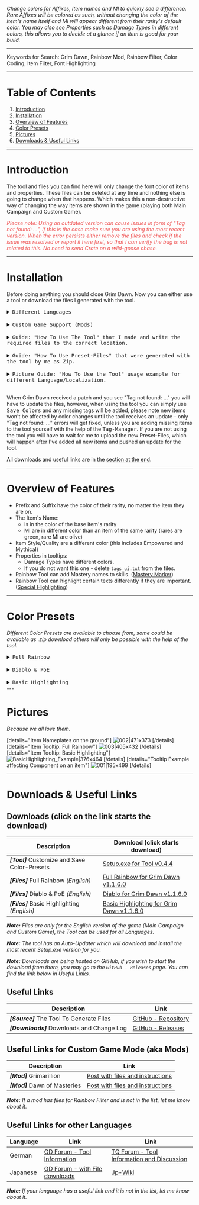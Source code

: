 *Change colors for Affixes, Item names and MI to quickly see a difference. Rare Affixes will be colored as such, without changing the color of the Item's name itself and MI will appear different from their rarity's default color. You may also see Properties such as Damage Types in different colors, this allows you to decide at a glance if an item is good for your build.*

---
Keywords for Search: Grim Dawn, Rainbow Mod, Rainbow Filter, Color Coding, Item Filter, Font Highlighting

---
# Table of Contents
1. [Introduction](#section-intro)
1. [Installation](#section-setup)
1. [Overview of Features](#section-features)
1. [Color Presets](#section-presets)
1. [Pictures](#section-img)
1. [Downloads &amp; Useful Links](#section-assets)

---
<a name="section-intro"></a>

# Introduction

The tool and files you can find here will only change the font color of items and properties. These files can be deleted at any time and nothing else is going to change when that happens. Which makes this a non-destructive way of changing the way items are shown in the game (playing both Main Campaign and Custom Game).

*<font color="#EF5050"><em>Please note: Using an outdated version can cause issues in form of "Tag not found: ...", if this is the case make sure you are using the most recent version. When the error persists either remove the files and check if the issue was resolved or report it here first, so that I can verify the bug is not related to this. No need to send Crate on a wild-goose chase.</em></font>*

---
<a name="section-setup"></a>

# Installation

Before doing anything you should close Grim Dawn. Now you can either use a tool or download the files I generated with the tool.

<details><summary><kbd>Different Languages</kbd></summary>
    <hr>
    <ul>
        <li>If you find a Zip for your language, you can use that. Simply place it into /Localization/ with other translations and select it inside the game's options like any other language.</li>
        <li>If you don't have the luxury of downloading the finished files you can easily make them yourself with the tool. Follow the instructions under <code>Guide: "How To Use The Tool" ...</code> and take a look at the pictures <code>Picture Guide: "How To Use the Tool" ...</code></li>
    </ul>
    <hr>
</details>

<br />

<details><summary><kbd>Custom Game Support (Mods)</kbd></summary>
    <hr>
    Mods are affected by the same files that work for the Main Campaign. If you are using the game without a different Language the files from the download section will work as long as the mod is not changing any tags. New items will obviously require additional files, but I'm not going to be responsible for them.
    I will add the link to a mod's Rainbow Filter files at the bottom, if you have a mod with Rainbow Filter files and the link is missing, let me know and I will add it.
    <hr>
</details>

<br />

<details><summary><kbd>Guide: "How To Use The Tool" that I made and write the required files to the correct location.</kbd></summary>
    <hr>
    <font color="#EF5050">Make sure Grim Dawn is closed, because it can prevent the tool from accessing important files and causes all kinds of weirdness inside the tool.</font>
    <br />If you are having issues following along, you may take a look at the pictures in <code>Picture Guide: "How To Use the Tool"</code><br /><br />
    <ol>
        <li>Download Setup.exe for the tool from the download section at the end.</li>
        <li>Install the tool by running Setup.exe, it should run the tool when finished, if this is not the case, you should find a shortcut on your desktop. (<em><strong>Note:</strong></em> You can uninstall the tool via windows' app remove, like most other software)</li>
        <li>Go to <kbd>Settings</kbd> and enter the path to your Grim Dawn directory with the Game.exe inside.<ul>
            <li><em><strong>Note: </strong></em>If you are using a different language you must check <kbd>Localization</kbd>, which will show you a new box with all installed languages, select the one you are using and move on to the next step. (Selected language is visible in green)</li>
            </ul></li>
        <li>A new menu on the left should become visible, go to <kbd>Library</kbd>.</li>
        <li>Inside the library you may select a different Preset, the default is Full Rainbow, if you are happy with it use the button <kbd>Save Colors</kbd> to save it.</li>
        <li>Start Grim Dawn. (if it was still running despite the warning, restart the game)<ul>
            <li><em><strong>Note: </strong></em>If you are using a different language select the colored version in the game's options the same way you selected your language.</li>
            </ul></li>
    </ol>
    <font color="#50AF50">When the files require an update just run the tool and start at step 5.</font><br />
    The tool will download any update to it on its own, you will only have to download Setup.exe once, unless there is an issue with the Auto-Updater of the tool.
    <hr>
</details>

<br />

<details><summary><kbd>Guide: "How To Use Preset-Files" that were generated with the tool by me as Zip.</kbd></summary>
    <hr>
    <font color="#EF5050">This is only for the regular english version of Grim Dawn, other Languages or Fonts using Localizations will not work with this! Mods using default tags however, will work perfectly fine with these files.</font><br /><br />
    If you do not wish to use the tool you can download the files as Zip and extract the contents to your Grim Dawn directory.<br /><br />
    <ol>
        <li>Download a Zip marked as [Files] from the download section at the end.</li>
        <li>Go to your Grim Dawn directory and extract the contents. (<em><strong>Note:</strong></em> Root directory of the Zip is Grim Dawn, easiest way is to extract the contents alongside your Grim Dawn directory.)</li>
        <li>You should end up with 6 *.txt files inside <code>/Grim Dawn/settings/text_en/</code>. These files are responsible for changing the colors of Items and Properties in the game. If you wish to play the game without color changes you simply delete those files.</li>
        <li>Start Grim Dawn. (or restart it if it was running before, the new files need to be loaded and this only occurs during startup)</li>
    </ol>
    <font color="#50AF50">When the files require an update you must do all these steps again.</font><br />
    You may choose to use either the directory with the game.exe (which is the default for the tool and which works for me) or use the directory in user data. I have had reports where putting the files in user data fixed issues, the choice is yours.<br /><br />
    <details>
    <summary><font color=#50AFAF>Game Directory</font></summary>
    <hr>
        Example Path taken from me: C:\Program Files (x86)\Steam\steamapps\common\Grim Dawn
    <pre>
    |-- Grim Dawn
    	|-- ArchiveTool.exe
    	|-- Grim Dawn.exe
    	|-- settings
    		|-- text_en
    			|-- tags_items.txt
    			|-- tags_ui.txt
    			|-- tagsgdx1_items.txt
    			|-- tagsgdx1_storyelements.txt
    			|-- tagsgdx2_endlessdungeon.txt
    			|-- tagsgdx2_items.txt
    </pre>
    <hr>
    </details>
    <details>
    <summary><font color="#50AFAF">User Data Directory</font></summary>
    <hr>
        Example Path taken from me: C:\Users\Ware\Documents\My Games\Grim Dawn
    <pre>
    |-- Grim Dawn
    	|-- save
    	|-- Screenshots
    	|-- Settings
    		|-- text_en
    			|-- tags_items.txt
    			|-- tags_ui.txt
    			|-- tagsgdx1_items.txt
    			|-- tagsgdx1_storyelements.txt
    			|-- tagsgdx2_endlessdungeon.txt
    			|-- tagsgdx2_items.txt
    </pre>
    <hr>
    </details>
    <hr>
</details>

<br />

<details><summary><kbd>Picture Guide: "How To Use the Tool" usage example for different Language/Localization.</kbd></summary>
<hr>
    <font color="#EF5050">Make sure Grim Dawn is closed, because it can prevent the tool from accessing important files and causes all kinds of weirdness inside the tool.</font><br />
    I'm going to assume you know how to download and start the tool.

![01-Settings|690x261](upload://yNZcSdusX7euEYqzh9fn2LXS1ns.png) 
![02-Library|689x275](upload://uux6tOWsSwYnEDTxEVvPgotUcSG.png) 
![03-InGame_Unedited|690x425](upload://b3Png7nprHcRiN1xgP4kC5QkJoN.png) 
    <br />If you are still running the game despite the warning at the beginning, you must restart the game or you won't be able to select the newly created colored language.
<hr>
</details>

<br />

When Grim Dawn received a patch and you see "Tag not found: ..." you will have to update the files, however, when using the tool you can simply use <kbd>Save Colors</kbd> and any missing tags will be added, please note new items won't be affected by color changes until the tool receives an update - only "Tag not found: ..." errors will get fixed, unless you are adding missing items to the tool yourself with the help of the <kbd>Tag-Manager</kbd>. If you are not using the tool you will have to wait for me to upload the new Preset-Files, which will happen after I've added all new items and pushed an update for the tool.

All downloads and useful links are in the [section at the end](#section-assets).

---
<a name="section-features"></a>

# Overview of Features

* Prefix and Suffix have the color of their rarity, no matter the item they are on.
* The Item's Name:
  * is in the color of the base item's rarity
  * MI are in different color than an item of the same rarity (rares are green, rare MI are olive)
* Item Style/Quality are a different color (this includes Empowered and Mythical)
* Properties in tooltips:
  * Damage Types have different colors.
  * If you do not want this one - delete `tags_ui.txt` from the files.
* Rainbow Tool can add Mastery names to skills. ([Mastery Marker](https://forums.crateentertainment.com/t/tool-rainbow-filter-item-highlighting/42765/361))
* Rainbow Tool can highlight certain texts differently if they are important. ([Special Highlighting](https://forums.crateentertainment.com/t/tool-rainbow-filter-item-highlighting/42765/354))

---
<a name="section-presets"></a>

# Color Presets

*Different Color Presets are available to choose from, some could be available as .zip download others will only be possible with the help of the tool.*

<details><summary><kbd>Full Rainbow</kbd></summary>
    <ul>
        <li>Item Names<ul>
            <li>MI have a different color than items of the same rarity.</li>
        </ul></li>
        <li>Tooltip<ul>
            <li>Each Damage Type has its own color.</li>
            <li>Attributes and other Special stats have their own separate color.</li>
        </ul></li>
    </ul>
</details>
<br />
<details>
    <summary><kbd>Diablo &amp; PoE</kbd></summary>
    <em>Note: Sets don't have the prefixed (S) Symbol, they have a different color.</em>
    <ul>
        <li><span style="background-color:#0F0F0F"><font color="#FFFFFF">Common</font></span></li>
        <li><span style="background-color:#0F0F0F"><font color="#39ABCF">Magic</font></span></li>
        <li><span style="background-color:#0F0F0F"><font color="#FFF62C">Rare</font></span> | <span style="background-color:#0F0F0F"><font color="#92CC00">MI - Rare</font></span></li>
        <li><span style="background-color:#0F0F0F"><font color="#5A039A">Epic</font></span> | <span style="background-color:#0F0F0F"><font color="#FF69B5">MI - Epic</font></span></li>
        <li><span style="background-color:#0F0F0F"><font color="#F3A44D">Legendary</font></span> | <span style="background-color:#0F0F0F"><font color="#FF4200">MI - Legendary</font></span></li>
        <li><span style="background-color:#0F0F0F"><font color="#10EB5D">Set (Epic/Legendary)</font></span> | <span style="background-color:#0F0F0F"><font color="#38592E">MI - Set (Epic/Legendary)</font></span></li>
        <li>Properties are the same as with Full Rainbow.</li>
    </ul>
</details>
<br />

<details><summary><kbd>Basic Highlighting</kbd></summary>
    <ul>
        <li>Item Names<ul>
            <li>MI have a different color than items of the same rarity.</li>
            <li>Sets are not using the (S) Symbol.</li>
        </ul></li>
        <li>Tooltip<ul>
            <li>Damage Type Colors are in three groups (Elemental, Physical/Pierce, Other).</li>
            <li>Damage over Time has a different color than the Direct Damage Types (but using the same grouping, with bleeding into the Physical/Pierce group).</li>
        </ul></li>
    </ul>
</details>
---

<a name="section-img"></a>

# Pictures

*Because we all love them.*

[details="Item Nameplates on the ground"]
![002|471x373](upload://rofqaVADbnm2RPQIbaeFZxi4yp6.jpeg)
[/details]
[details="Item Tooltip: Full Rainbow"]
![003|405x432](upload://3fLLRra2K5hiiskNbTa5pHhvJHa.jpeg)
[/details]
[details="Item Tooltip: Basic Highlighting"]
![BasicHighlighting_Example|376x464](upload://zpQ7KVlAEr6Qhc5PS0Jv3OZbXt5.jpeg)
[/details]
[details="Tooltip Example affecting Component on an item"]
![001|195x499](upload://WkCpn2KvDZUyM5KuGW8DTndbAQ.jpeg)
[/details]

---

<a name="section-assets"></a>

# Downloads &amp; Useful Links



## Downloads (click on the link starts the download)


| Description                                   | Download (click starts download)                             |
| --------------------------------------------- | ------------------------------------------------------------ |
| ***[Tool]*** Customize and Save Color-Presets | [Setup.exe for Tool v0.4.4](https://github.com/WareBare/WanezGD_Tools/releases/download/v0.4.4/WanezGD_Tools-Setup-0.4.4.exe "Link from GitHub Releases") |
| ***[Files]*** Full Rainbow *(English)*        | [Full Rainbow for Grim Dawn v1.1.6.0](https://github.com/WareBare/WanezGD_Tools/releases/download/v0.4.3/fullRainbow-1.1.6.0.zip) |
| ***[Files]*** Diablo & PoE *(English)*        | [Diablo for Grim Dawn v1.1.6.0](https://github.com/WareBare/WanezGD_Tools/releases/download/v0.4.3/diablo-1.1.6.0.zip) |
| ***[Files]*** Basic Highlighting *(English)*  | [Basic Highlighting for Grim Dawn v1.1.6.0](https://github.com/WareBare/WanezGD_Tools/releases/download/v0.4.3/basicHighlighting-1.1.6.0.zip) |

*___Note:___  Files are only for the English version of the game (Main Campaign and Custom Game), the Tool can be used for all Languages.*

*___Note:___ The tool has an Auto-Updater which will download and install the most recent Setup.exe version for you.*

*__Note:__ Downloads are being hosted on GitHub, if you wish to start the download from there, you may go to the `GitHub - Releases` page. You can find the link below in Useful Links.*



## Useful Links

| Description                                | Link                                                         |
| ------------------------------------------ | ------------------------------------------------------------ |
| ***[Source]*** The Tool To Generate Files  | [GitHub - Repository](https://github.com/WareBare/WanezGD_Tools) |
| ***[Downloads]*** Downloads and Change Log | [GitHub - Releases](https://github.com/WareBare/WanezGD_Tools/releases) |



## Useful Links for Custom Game Mode (aka Mods)

| Description                   | Link                                                         |
| ----------------------------- | ------------------------------------------------------------ |
| ***[Mod]*** Grimarillion      | [Post with files and instructions](https://forums.crateentertainment.com/t/rel-grimarillion-v68/46587/1433) |
| ***[Mod]*** Dawn of Masteries | [Post with files and instructions](https://forums.crateentertainment.com/t/dawn-of-masteries/94373/118) |

*___Note:___ If a mod has files for Rainbow Filter and is not in the list, let me know about it.*



## Useful Links for other Languages

| Language | Link                                                         | Link                                                         |
| -------- | ------------------------------------------------------------ | ------------------------------------------------------------ |
| German   | [GD Forum - Tool Information](https://forums.crateentertainment.com/t/german-translation/28374/1649) | [TQ Forum - Tool Information and Discussion](https://titanquest.4fansites.de/forum/viewtopic.php?f=31&t=12187&start=75#p236391) |
| Japanese | [GD Forum - with File downloads](https://forums.crateentertainment.com/t/japanese-translation/28795) | [Jp-Wiki](http://wikiwiki.jp/gdcrate/?Mod%2FItem%20Filter)       |

*___Note:___ If your language has a useful link and it is not in the list, let me know about it.*